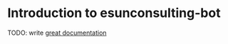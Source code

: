 # Introduction to esunconsulting-bot

TODO: write [great documentation](http://jacobian.org/writing/what-to-write/)
